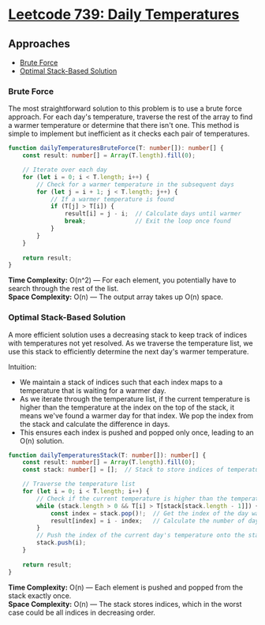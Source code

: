 # [Leetcode 739: Daily Temperatures](https://leetcode.com/problems/daily-temperatures/)

## Approaches
- [Brute Force](#brute-force)
- [Optimal Stack-Based Solution](#optimal-stack-based-solution)

### Brute Force

The most straightforward solution to this problem is to use a brute force approach. For each day's temperature, traverse the rest of the array to find a warmer temperature or determine that there isn't one. This method is simple to implement but inefficient as it checks each pair of temperatures.

```typescript
function dailyTemperaturesBruteForce(T: number[]): number[] {
    const result: number[] = Array(T.length).fill(0);

    // Iterate over each day
    for (let i = 0; i < T.length; i++) {
        // Check for a warmer temperature in the subsequent days
        for (let j = i + 1; j < T.length; j++) {
            // If a warmer temperature is found
            if (T[j] > T[i]) {
                result[i] = j - i;  // Calculate days until warmer
                break;              // Exit the loop once found
            }
        }
    }
    
    return result;
}
```

**Time Complexity:** O(n^2) — For each element, you potentially have to search through the rest of the list.  
**Space Complexity:** O(n) — The output array takes up O(n) space.

### Optimal Stack-Based Solution

A more efficient solution uses a decreasing stack to keep track of indices with temperatures not yet resolved. As we traverse the temperature list, we use this stack to efficiently determine the next day's warmer temperature.

Intuition:
- We maintain a stack of indices such that each index maps to a temperature that is waiting for a warmer day.
- As we iterate through the temperature list, if the current temperature is higher than the temperature at the index on the top of the stack, it means we've found a warmer day for that index. We pop the index from the stack and calculate the difference in days.
- This ensures each index is pushed and popped only once, leading to an O(n) solution.

```typescript
function dailyTemperaturesStack(T: number[]): number[] {
    const result: number[] = Array(T.length).fill(0);
    const stack: number[] = [];  // Stack to store indices of temperatures

    // Traverse the temperature list
    for (let i = 0; i < T.length; i++) {
        // Check if the current temperature is higher than the temperature at the index stored at the top of the stack
        while (stack.length > 0 && T[i] > T[stack[stack.length - 1]]) {
            const index = stack.pop()!;  // Get the index of the day waiting for a warmer temperature
            result[index] = i - index;   // Calculate the number of days until a warmer temperature
        }
        // Push the index of the current day's temperature onto the stack
        stack.push(i);
    }
    
    return result;
}
```

**Time Complexity:** O(n) — Each element is pushed and popped from the stack exactly once.  
**Space Complexity:** O(n) — The stack stores indices, which in the worst case could be all indices in decreasing order.

